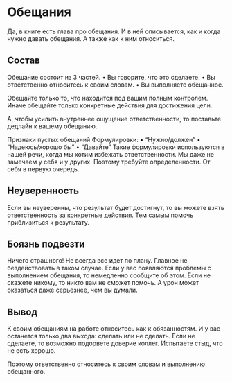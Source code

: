 # Обещания
Да, в книге есть глава про обещания.
И в ней описывается, как и когда нужно давать обещания.
А также как к ним относиться.

## Состав
Обещание состоит из 3 частей.
 • Вы говорите, что это сделаете.
 • Вы ответственно относитесь к своим словам.
 • Вы выполняете обещанное.

Обещайте только то, что находится под вашим полным контролем.
Иначе обещайте только конкретные действия для достижения цели.

А, чтобы усилить внутреннее ощущение ответственности, то поставьте дедлайн к вашему обещанию.

Признаки пустых обещаний
Формулировки:
 • “Нужно/должен”
 • “Надеюсь/хорошо бы”
 • “Давайте”
Такие формулировки используются в нашей речи, когда мы хотим избежать ответственности. Мы даже не замечаем у себя и у других.
Поэтому требуйте определенности.
От себя в первую очередь.

## Неуверенность
Если вы неуверенны, что результат будет достигнут, то вы можете взять ответственность за конкретные действия. Тем самым помочь приблизиться к результату.

## Боязнь подвезти
Ничего страшного!
Не всегда все идет по плану. Главное не бездействовать в таком случае.
Если у вас появляются проблемы с выполнением обещания, то немедленно сообщите об этом.
Если не скажете никому, то никто вам не сможет помочь. А урон может оказаться даже серьезнее, чем вы думали.

## Вывод
К своим обещаниям на работе относитесь как к обязанностям.
И у вас останется только два выхода: сделать или не сделать.
Если не сделаете, то возможно подорвете доверие коллег.
Испытаете стыд, что не есть хорошо.

Поэтому ответственно относитесь к своим словам и выполнению обещанного.
